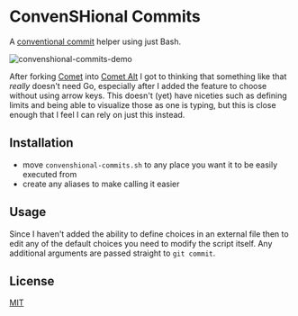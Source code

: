 # ConvenSHional Commits

A [conventional commit](https://www.conventionalcommits.org/en/v1.0.0/) helper using just Bash.

![convenshional-commits-demo](https://user-images.githubusercontent.com/5902545/194108291-b30acd35-5548-4504-a4a0-37c7a16d76a0.gif)

After forking [Comet](https://github.com/liamg/comet) into [Comet Alt](https://github.com/usrme/comet-alt) I got to thinking that something like that _really_ doesn't need Go, especially after I added the feature to choose without using arrow keys. This doesn't (yet) have niceties such as defining limits and being able to visualize those as one is typing, but this is close enough that I feel I can rely on just this instead.

## Installation

- move `convenshional-commits.sh` to any place you want it to be easily executed from
- create any aliases to make calling it easier

## Usage

Since I haven't added the ability to define choices in an external file then to edit any of the default choices you need to modify the script itself. Any additional arguments are passed straight to `git commit`.

## License

[MIT](/LICENSE)
